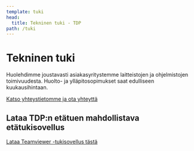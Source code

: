```yaml
---
template: tuki
head:
  title: Tekninen tuki - TDP
path: /tuki
---
```


# Tekninen tuki

Huolehdimme joustavasti asiakasyritystemme laitteistojen ja ohjelmistojen toimivuudesta. Huolto- ja ylläpitosopimukset saat edulliseen kuukausihintaan.

<a href="<%- linkTo('/yritys/') %>">Katso yhteystietomme ja ota yhteyttä</a>

## Lataa TDP:n etätuen mahdollistava etätukisovellus

<a href="https://get.teamviewer.com/vcgecef" class="btn btn-large btn-primary">Lataa  Teamviewer -tukisovellus tästä</a>





